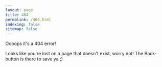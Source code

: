 ```yaml
---
layout: page
title: 404
permalink: /404.html
indexing: false
sitemap: false
---
```


Oooops it's a 404 error!

Looks like you're lost on a page that doesn't exist, worry not! The Back-button is there to save ya ;)
